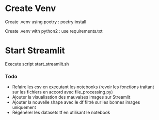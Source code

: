 
# Create Venv
Create .venv using poetry :
poetry install

Create .venv with python2 :
use requirements.txt


# Start Streamlit
Execute script start_streamlit.sh



### Todo
- Refaire les csv en executant les notebooks (revoir les fonctions traitant sur les fichiers en accord avec file_processing.py)
- Ajouter la visualisation des mauvaises images sur Streamlit
- Ajouter la nouvelle shape avec le df filtré sur les bonnes images uniquement
- Régénérer les datasets tf en utilisant le notebook